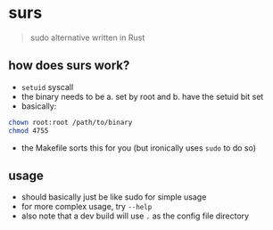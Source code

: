 # surs
> sudo alternative written in Rust
## how does surs work?
- `setuid` syscall
- the binary needs to be a. set by root and b. have the setuid bit set
- basically:
```bash
chown root:root /path/to/binary
chmod 4755
```
- the Makefile sorts this for you (but ironically uses `sudo` to do so)
## usage
- should basically just be like sudo for simple usage
- for more complex usage, try `--help`
- also note that a dev build will use `.` as the config file directory
